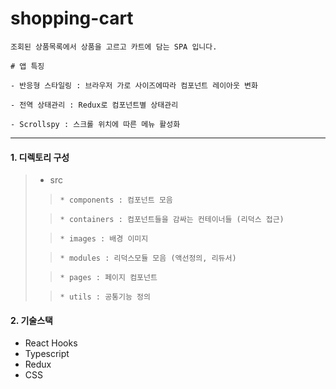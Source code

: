 # shopping-cart

    조회된 상품목록에서 상품을 고르고 카트에 담는 SPA 입니다.
    
    # 앱 특징
    
    - 반응형 스타일링 : 브라우저 가로 사이즈에따라 컴포넌트 레이아웃 변화
    
    - 전역 상태관리 : Redux로 컴포넌트별 상태관리
    
    - Scrollspy : 스크롤 위치에 따른 메뉴 활성화

---

#### 1. 디렉토리 구성
> * src
> >     * components : 컴포넌트 모음
> 
> >     * containers : 컴포넌트들을 감싸는 컨테이너들 (리덕스 접근)
>
> >     * images : 배경 이미지
> 
> >     * modules : 리덕스모듈 모음 (액선정의, 리듀서)
>
> >     * pages : 페이지 컴포넌트
>
> >     * utils : 공통기능 정의

#### 2. 기술스택
* React Hooks
* Typescript
* Redux
* CSS





